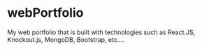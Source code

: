 # webPortfolio
My web portfolio that is built with technologies such as React.JS, Knockout.js, MongoDB, Bootstrap, etc....

